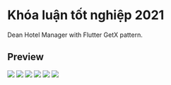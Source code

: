 # Khóa luận tốt nghiệp 2021

Dean Hotel Manager with Flutter GetX pattern.

## Preview
 ![](https://media.giphy.com/media/QypmflHDkmPc6it86C/giphy.gif)
 ![](https://media.giphy.com/media/WYOZmy9ezj31SKQpgU/giphy.gif)
 ![](https://media.giphy.com/media/QypmflHDkmPc6it86C/giphy.gif)
 ![](https://media.giphy.com/media/5acP6805xfS5ljK1dh/giphy.gif) 
 ![](https://media.giphy.com/media/aGbPeVU6lvsTgPu3Kb/giphy.gif)
 ![](https://media.giphy.com/media/iIjLsquNj6maLKGOUI/giphy.gif)
 



